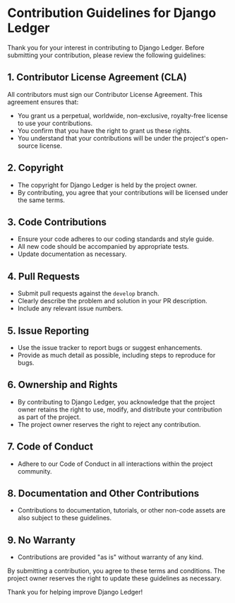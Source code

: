 # Contribution Guidelines for Django Ledger

Thank you for your interest in contributing to Django Ledger. Before submitting your contribution, please review the following guidelines:

## 1. Contributor License Agreement (CLA)
All contributors must sign our Contributor License Agreement. This agreement ensures that:
- You grant us a perpetual, worldwide, non-exclusive, royalty-free license to use your contributions.
- You confirm that you have the right to grant us these rights.
- You understand that your contributions will be under the project's open-source license.

## 2. Copyright
- The copyright for Django Ledger is held by the project owner.
- By contributing, you agree that your contributions will be licensed under the same terms.

## 3. Code Contributions
- Ensure your code adheres to our coding standards and style guide.
- All new code should be accompanied by appropriate tests.
- Update documentation as necessary.

## 4. Pull Requests
- Submit pull requests against the `develop` branch.
- Clearly describe the problem and solution in your PR description.
- Include any relevant issue numbers.

## 5. Issue Reporting
- Use the issue tracker to report bugs or suggest enhancements.
- Provide as much detail as possible, including steps to reproduce for bugs.

## 6. Ownership and Rights
- By contributing to Django Ledger, you acknowledge that the project owner retains the right to use, modify, and distribute your contribution as part of the project.
- The project owner reserves the right to reject any contribution.

## 7. Code of Conduct
- Adhere to our Code of Conduct in all interactions within the project community.

## 8. Documentation and Other Contributions
- Contributions to documentation, tutorials, or other non-code assets are also subject to these guidelines.

## 9. No Warranty
- Contributions are provided "as is" without warranty of any kind.

By submitting a contribution, you agree to these terms and conditions. The project owner reserves the right to update these guidelines as necessary.

Thank you for helping improve Django Ledger!
